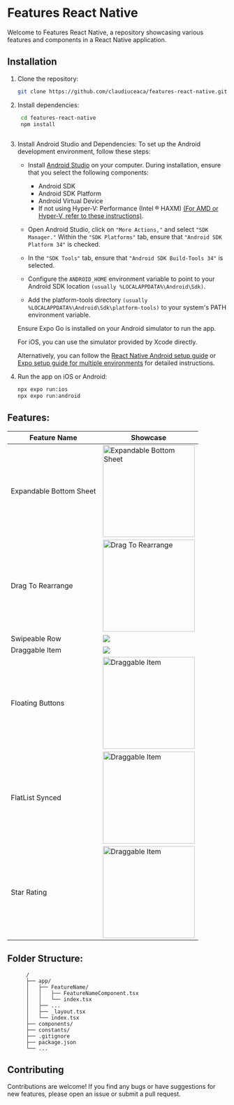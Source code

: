 # Features React Native 
Welcome to Features React Native, a repository showcasing various features and components in a React Native  application.

## Installation
1. Clone the repository:
   ```bash
   git clone https://github.com/claudiuceaca/features-react-native.git

2. Install dependencies:
   ```bash
    cd features-react-native
    npm install
 
3. Install Android Studio and Dependencies:
 To set up the Android development environment, follow these steps:

    * Install [Android Studio](https://developer.android.com/studio/index.html) on your computer. During installation, ensure that you select the following components:
      - Android SDK
      - Android SDK Platform
      - Android Virtual Device
      - If not using Hyper-V: Performance (Intel ® HAXM) [(For AMD or Hyper-V, refer to these instructions)](https://android-developers.googleblog.com/2018/07/android-emulator-amd-processor-hyper-v.html).

    * Open Android Studio, click on `"More Actions,"` and select `"SDK Manager."` Within the `"SDK Platforms"` tab, ensure that `"Android SDK Platform 34"` is checked.

    * In the `"SDK Tools"` tab, ensure that `"Android SDK Build-Tools 34"` is selected.

    * Configure the `ANDROID_HOME` environment variable to point to your Android SDK location `(usually %LOCALAPPDATA%\Android\Sdk)`.

    * Add the platform-tools directory `(usually %LOCALAPPDATA%\Android\Sdk\platform-tools)` to your system's PATH environment variable.
     
     Ensure Expo Go is installed on your Android simulator to run the app.
   
     For iOS, you can use the simulator provided by Xcode directly.
   
     Alternatively, you can follow the [React Native Android setup guide](https://reactnative.dev/docs/environment-setup?guide=native) or [Expo setup guide for multiple environments](https://docs.expo.dev/get-started/set-up-your-environment/) for detailed instructions.

  
4. Run the app on iOS or Android:
     ```bash
     npx expo run:ios
     npx expo run:android

## Features:

| Feature Name            | Showcase                                                                                     |
|-------------------------|-------------------------------------------------------------------------------------------|
| Expandable Bottom Sheet | <img src="/app/BottomSheet/DemoBottomSheet.gif" alt="Expandable Bottom Sheet" width="210"/> |
| Drag To Rearrange       | <img src="/app/DragToRearrange/DemoToRearrange.gif" alt="Drag To Rearrange" width="210"/>        |
| Swipeable Row       | <img src="/app/SwipeableRow/DemoSwipeableRow.gif"/>        |
| Draggable Item       | <img src="/app/DraggableItem/DemoDraggableItem.gif"/>        |
| Floating Buttons       | <img src="/app/FloatingButtons/DemoFloatingButtons.gif" alt="Draggable Item" width="210"/>        |
| FlatList Synced       | <img src="/app/FLatListSynced/DemoFlatListSynced.gif" alt="Draggable Item" width="210"/>        |
| Star Rating       | <img src="/app/StarRating/StarRating.gif" alt="Draggable Item" width="210"/>        |

## Folder Structure:
          /                                         
          ├── app/
          │   ├── FeatureName/
          │   │   ├── FeatureNameComponent.tsx
          │   │   └── index.tsx
          │   ├── ...
          │   ├── _layout.tsx
          │   └── index.tsx  
          ├── components/  
          ├── constants/          
          ├── .gitignore
          ├── package.json                  
          └── ...

## Contributing
Contributions are welcome! If you find any bugs or have suggestions for new features, please open an issue or submit a pull request.
